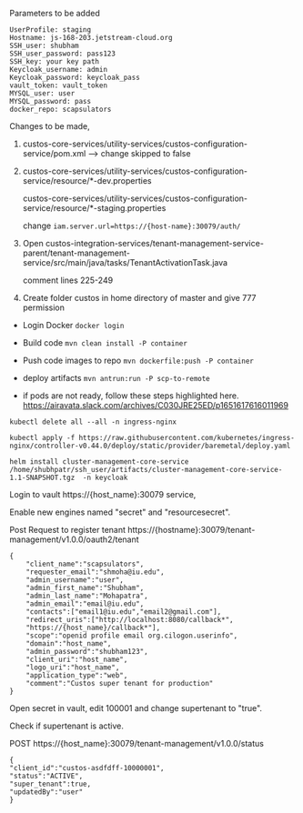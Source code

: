 Parameters to be added

```
UserProfile: staging
Hostname: js-168-203.jetstream-cloud.org
SSH_user: shubham
SSH_user_password: pass123
SSH_key: your key path
Keycloak_username: admin 
Keycloak_password: keycloak_pass
vault_token: vault_token
MYSQL_user: user
MYSQL_password: pass
docker_repo: scapsulators
```

Changes to be made, 

1. custos-core-services/utility-services/custos-configuration-service/pom.xml --> change skipped to false

2. custos-core-services/utility-services/custos-configuration-service/resource/*-dev.properties 

   custos-core-services/utility-services/custos-configuration-service/resource/*-staging.properties 

   change `iam.server.url=https://{host-name}:30079/auth/`

3. Open custos-integration-services/tenant-management-service-parent/tenant-management-service/src/main/java/tasks/TenantActivationTask.java

   comment lines 225-249
   
 4. Create folder custos in home directory of master and give 777 permission

- Login Docker
   `docker login`

-  Build code
    `mvn clean install -P container`

- Push code images to repo
   `mvn dockerfile:push -P container`

-  deploy artifacts
   `mvn antrun:run -P scp-to-remote`
   
- if pods are not ready, follow these steps highlighted here. 
   https://airavata.slack.com/archives/C030JRE25ED/p1651617616011969
   
 `kubectl delete all --all -n ingress-nginx`  
   
 `kubectl apply -f https://raw.githubusercontent.com/kubernetes/ingress-nginx/controller-v0.44.0/deploy/static/provider/baremetal/deploy.yaml`
 
 `helm install cluster-management-core-service /home/shubhpatr/ssh_user/artifacts/cluster-management-core-service-1.1-SNAPSHOT.tgz  -n keycloak`
 
 Login to vault  https://{host_name}:30079 service, 
 
 Enable new engines named "secret" and "resourcesecret". 
 
Post Request to register tenant
https://{hostname}:30079/tenant-management/v1.0.0/oauth2/tenant

```
{
    "client_name":"scapsulators",
    "requester_email":"shmoha@iu.edu",
    "admin_username":"user",
    "admin_first_name":"Shubham",
    "admin_last_name":"Mohapatra",
    "admin_email":"email@iu.edu",
    "contacts":["email1@iu.edu","email2@gmail.com"],
    "redirect_uris":["http://localhost:8080/callback*",
    "https://{host_name}/callback*"],
    "scope":"openid profile email org.cilogon.userinfo",
    "domain":"host_name",
    "admin_password":"shubham123",
    "client_uri":"host_name",
    "logo_uri":"host_name",
    "application_type":"web",
    "comment":"Custos super tenant for production"
}
```

Open secret in vault, edit 100001 and change supertenant to "true".

Check  if supertenant is active. 

POST https://{host_name}:30079/tenant-management/v1.0.0/status

```
{
"client_id":"custos-asdfdff-10000001",
"status":"ACTIVE",
"super_tenant":true,
"updatedBy":"user"
}

```







